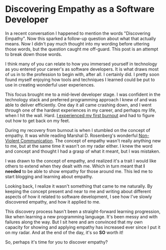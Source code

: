 # Discovering Empathy as a Software Developer
In a recent conversation I happened to mention the words "Discovering Empathy". Now this sparked a follow-up question about what that actually means. Now I didn't pay much thought into my wording before uttering those words, but the question caught me off-guard. This post is an attempt to break down those words.

I think many of you can relate to how you immersed yourself in technology as you entered your career's as software developers. It is what draws most of us in to the profession to begin with, after all. I certainly did. I pretty soon found myself enjoying how tools and techniques I learned could be put to use in creating wonderful user experiences.

This focus brought me to a mid-level developer stage. I was confident in the technology stack and preferred programming approach I knew of and was able to deliver efficiently. One day it all came crashing down, and I went through one of the hardest experiences in my career, and perhaps my life, when I hit the wall. Hard. [I experienced my first burnout](http://codingwithempathy.com/2016/04/12/my-personal-burnout-lessons-learned/) and had to figure out how to get back on my feet.

During my recovery from burnout is when I stumbled on the concept of empathy. It was while reading Marshal D. Rosenberg's wonderful [Non-Violent Communication](). The concept of empathy wasn't really anything new to me, but at the same time it wasn't on my radar either. I knew the word and concept and thought I had a grasp of what it meant, but I was mistaken.

I was drawn to the concept of empathy, and realized it's a trait I would like others to extend when they dealt with me. Which in turn meant that **I needed** to be able to show empathy for those around me. This led me to start blogging and learning about empathy. 

Looking back, I realize it wasn't something that came to me naturally. By keeping the concept present and near to me and writing about different aspects of how it related to software development, I see how I've slowly discovered empathy, and how it applied to me.

This discovery process hasn't been a straight-forward learning progression, like when learning a new programming language. It's been messy and with failures along the way. But I sit here and am convinced that my own capacity for showing and applying empathy has increased ever since I put it on my radar. And at the end of the day, it's so **SO** worth it!

So, perhaps it's time for you to discover empathy?

